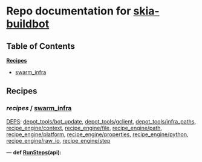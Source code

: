 <!--- AUTOGENERATED BY `./recipes.py test train` -->
# Repo documentation for [skia-buildbot]()
## Table of Contents

**[Recipes](#Recipes)**
  * [swarm_infra](#recipes-swarm_infra)
## Recipes

### *recipes* / [swarm\_infra](/infra/bots/recipes/swarm_infra.py)

[DEPS](/infra/bots/recipes/swarm_infra.py#13): [depot\_tools/bot\_update][depot_tools/recipe_modules/bot_update], [depot\_tools/gclient][depot_tools/recipe_modules/gclient], [depot\_tools/infra\_paths][depot_tools/recipe_modules/infra_paths], [recipe\_engine/context][recipe_engine/recipe_modules/context], [recipe\_engine/file][recipe_engine/recipe_modules/file], [recipe\_engine/path][recipe_engine/recipe_modules/path], [recipe\_engine/platform][recipe_engine/recipe_modules/platform], [recipe\_engine/properties][recipe_engine/recipe_modules/properties], [recipe\_engine/python][recipe_engine/recipe_modules/python], [recipe\_engine/raw\_io][recipe_engine/recipe_modules/raw_io], [recipe\_engine/step][recipe_engine/recipe_modules/step]

&mdash; **def [RunSteps](/infra/bots/recipes/swarm_infra.py#31)(api):**

[depot_tools/recipe_modules/bot_update]: https://chromium.googlesource.com/chromium/tools/depot_tools.git/+/6247b59b7c31ed500e7519d5f6b8c6e1bb538802/recipes/README.recipes.md#recipe_modules-bot_update
[depot_tools/recipe_modules/gclient]: https://chromium.googlesource.com/chromium/tools/depot_tools.git/+/6247b59b7c31ed500e7519d5f6b8c6e1bb538802/recipes/README.recipes.md#recipe_modules-gclient
[depot_tools/recipe_modules/infra_paths]: https://chromium.googlesource.com/chromium/tools/depot_tools.git/+/6247b59b7c31ed500e7519d5f6b8c6e1bb538802/recipes/README.recipes.md#recipe_modules-infra_paths
[recipe_engine/recipe_modules/context]: https://chromium.googlesource.com/infra/luci/recipes-py.git/+/ac1ba2318d5dc0263f74e9aa00aabc95c1b856da/README.recipes.md#recipe_modules-context
[recipe_engine/recipe_modules/file]: https://chromium.googlesource.com/infra/luci/recipes-py.git/+/ac1ba2318d5dc0263f74e9aa00aabc95c1b856da/README.recipes.md#recipe_modules-file
[recipe_engine/recipe_modules/path]: https://chromium.googlesource.com/infra/luci/recipes-py.git/+/ac1ba2318d5dc0263f74e9aa00aabc95c1b856da/README.recipes.md#recipe_modules-path
[recipe_engine/recipe_modules/platform]: https://chromium.googlesource.com/infra/luci/recipes-py.git/+/ac1ba2318d5dc0263f74e9aa00aabc95c1b856da/README.recipes.md#recipe_modules-platform
[recipe_engine/recipe_modules/properties]: https://chromium.googlesource.com/infra/luci/recipes-py.git/+/ac1ba2318d5dc0263f74e9aa00aabc95c1b856da/README.recipes.md#recipe_modules-properties
[recipe_engine/recipe_modules/python]: https://chromium.googlesource.com/infra/luci/recipes-py.git/+/ac1ba2318d5dc0263f74e9aa00aabc95c1b856da/README.recipes.md#recipe_modules-python
[recipe_engine/recipe_modules/raw_io]: https://chromium.googlesource.com/infra/luci/recipes-py.git/+/ac1ba2318d5dc0263f74e9aa00aabc95c1b856da/README.recipes.md#recipe_modules-raw_io
[recipe_engine/recipe_modules/step]: https://chromium.googlesource.com/infra/luci/recipes-py.git/+/ac1ba2318d5dc0263f74e9aa00aabc95c1b856da/README.recipes.md#recipe_modules-step
